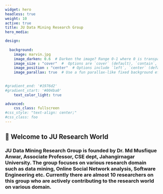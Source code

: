 ```yaml
---
widget: hero
headless: true
weight: 10
active: true
title: JU Data Mining Research Group
hero_media: 

design:
  
  background:
    image: marvin.jpg
    image_darken: 0.6  # Darken the image? Range 0-1 where 0 is transparent and 1 is opaque.
    image_size : "cover"  #  Options are `cover` (default), `contain`, or `actual` size.
    image_position : "center"  # Options include `left`, `center` (default), or `right`.
    image_parallax: true  # Use a fun parallax-like fixed background effect? true/false
    
  
#gradient_end: '#1976d2'
#gradient_start: '#004ba0'
    text_color_light: true

advanced:
    css_class: fullscreen
#css_style: "text-align: center;"
#css_class: foo
---
```


## 👋 Welcome to JU Research World
### **JU Data Mining Research Group** is founded by **Dr. Md Musfique Anwar**, Associate Professor, CSE dept, Jahangirnagar University. The group focuses on various research domain such as data mining, Online Social Network analysis, Software Engineering etc. Currently there are almost 10 researchers on this group who are actively contributing to the research world on various domain. 

